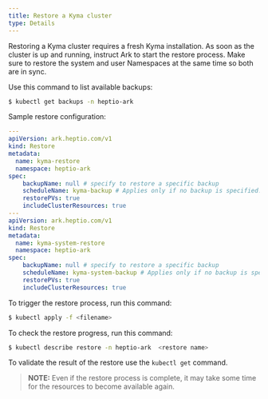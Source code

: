 ```yaml
---
title: Restore a Kyma cluster
type: Details
---
```


Restoring a Kyma cluster requires a fresh Kyma installation. As soon as the cluster is up and running, instruct Ark to start the restore process. Make sure to restore the system and user Namespaces at the same time so both are in sync.

Use this command to list available backups:

``` bash
$ kubectl get backups -n heptio-ark
```

Sample restore configuration:

``` yaml
---
apiVersion: ark.heptio.com/v1
kind: Restore
metadata:
  name: kyma-restore
  namespace: heptio-ark
spec:
    backupName: null # specify to restore a specific backup
    scheduleName: kyma-backup # Applies only if no backup is specified.
    restorePVs: true
    includeClusterResources: true
---
apiVersion: ark.heptio.com/v1
kind: Restore
metadata:
  name: kyma-system-restore
  namespace: heptio-ark
spec:
    backupName: null # specify to restore a specific backup
    scheduleName: kyma-system-backup # Applies only if no backup is specified.
    restorePVs: true
    includeClusterResources: true
```

To trigger the restore process, run this command:

``` bash
$ kubectl apply -f <filename>
```

To check the restore progress, run this command:

``` bash
$ kubectl describe restore -n heptio-ark  <restore name>
```

To validate the result of the restore use the `kubectl get` command.

> **NOTE:** Even if the restore process is complete, it may take some time for the resources to become available again.